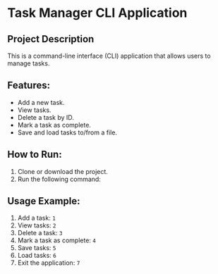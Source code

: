 # Task Manager CLI Application

## Project Description
This is a command-line interface (CLI) application that allows users to manage tasks.

## Features:
- Add a new task.
- View tasks.
- Delete a task by ID.
- Mark a task as complete.
- Save and load tasks to/from a file.

## How to Run:
1. Clone or download the project.
2. Run the following command:


## Usage Example:
1. Add a task: `1`
2. View tasks: `2`
3. Delete a task: `3`
4. Mark a task as complete: `4`
5. Save tasks: `5`
6. Load tasks: `6`
7. Exit the application: `7`

